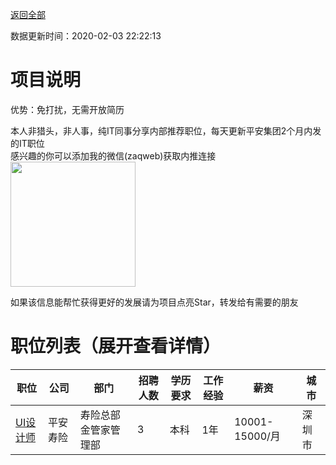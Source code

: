 [返回全部](https://github.com/zaqweb/PA-IT-JOBS/)

数据更新时间：2020-02-03 22:22:13
# 项目说明

优势：免打扰，无需开放简历

本人非猎头，非人事，纯IT同事分享内部推荐职位，每天更新平安集团2个月内发的IT职位  
感兴趣的你可以添加我的微信(zaqweb)获取内推连接  
<img src="https://github.com/zaqweb/PA-IT-JOBS/blob/master/WechatICode.jpeg"  height="200" width="200">

如果该信息能帮忙获得更好的发展请为项目点亮Star，转发给有需要的朋友
# 职位列表（展开查看详情）

|职位|公司|部门|招聘人数|学历要求|工作经验|薪资|城市|
|---|---|---|---|---|---|---|---|
|[UI设计师](../detail/5b6273ff9594579c50199764.md)|平安寿险|寿险总部金管家管理部|3|本科|1年|10001-15000/月|深圳市|





